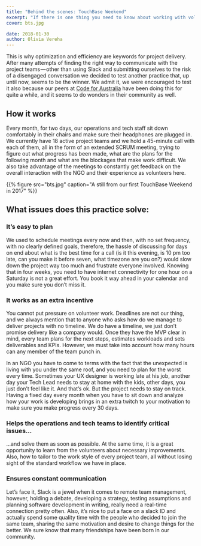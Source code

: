 ```yaml
---
title: "Behind the scenes: TouchBase Weekend"
excerpt: "If there is one thing you need to know about working with volunteers while being a volunteer yourself, it is that time is the most important resource you need to have in mind. All the work that happens here in Code for Romania, takes place after-hours, on weekends and on vacation days. Our schedule usually begins when others click on shut down on their laptops and go about their evenings."
cover: bts.jpg

date: 2018-01-30
author: Olivia Vereha
---
```


This is why optimization and efficiency are keywords for project delivery. After many attempts of finding the right way to communicate with the project teams — other than using Slack and submitting ourselves to the risk of a disengaged conversation we decided to test another practice that, up until now, seems to be the winner. We admit it, we were encouraged to test it also because our peers at [Code for Australia][1] have been doing this for quite a while, and it seems to do wonders in their community as well.

## How it works

Every month, for two days, our operations and tech staff sit down comfortably in their chairs and make sure their headphones are plugged in. We currently have 18 active project teams and we hold a 45-minute call with each of them, all in the form of an extended SCRUM meeting, trying to figure out what progress has been made, what are the plans for the following month and what are the blockages that make work difficult. We also take advantage of the meetings to constantly get feedback on the overall interaction with the NGO and their experience as volunteers here.

{{% figure src="bts.jpg" caption="A still from our first TouchBase Weekend in 2017" %}}

## What issues does this practice solve:

### It’s easy to plan
We used to schedule meetings every now and then, with no set frequency, with no clearly defined goals, therefore, the hassle of discussing for days on end about what is the best time for a call (is it this evening, is 10 pm too late, can you make it before seven, what timezone are you on?) would slow down the project way too much and frustrate everyone involved. Knowing that in four weeks, you need to have internet connectivity for one hour on a Saturday is not a great effort. You book it way ahead in your calendar and you make sure you don’t miss it.

### It works as an extra incentive
You cannot put pressure on volunteer work. Deadlines are not our thing, and we always mention that to anyone who asks how do we manage to deliver projects with no timeline. We do have a timeline, we just don’t promise delivery like a company would. Once they have the MVP clear in mind, every team plans for the next steps, estimates workloads and sets deliverables and KPIs. However, we must take into account how many hours can any member of the team punch in.

In an NGO you have to come to terms with the fact that the unexpected is living with you under the same roof, and you need to plan for the worst every time. Sometimes your UX designer is working late at his job, another day your Tech Lead needs to stay at home with the kids, other days, you just don’t feel like it. And that’s ok. But the project needs to stay on track. Having a fixed day every month when you have to sit down and analyze how your work is developing brings in an extra twitch to your motivation to make sure you make progress every 30 days.

### Helps the operations and tech teams to identify critical issues…
…and solve them as soon as possible. At the same time, it is a great opportunity to learn from the volunteers about necessary improvements. Also, how to tailor to the work style of every project team, all without losing sight of the standard workflow we have in place.

### Ensures constant communication
Let’s face it, Slack is a jewel when it comes to remote team management, however, holding a debate, developing a strategy, testing assumptions and planning software development in writing, really need a real-time connection pretty often. Also, it’s nice to put a face on a slack ID and actually spend some quality time with the people who decided to join the same team, sharing the same motivation and desire to change things for the better. We sure know that many friendships have been born in our community.


[1]: https://codeforaustralia.org/
